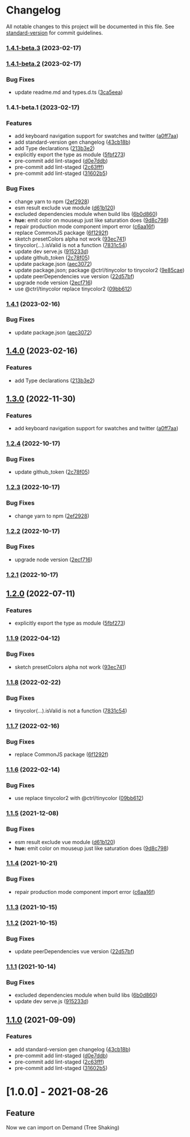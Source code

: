 # Changelog

All notable changes to this project will be documented in this file. See [standard-version](https://github.com/conventional-changelog/standard-version) for commit guidelines.

### [1.4.1-beta.3](https://github.com/liulei92/vue3-color/compare/v1.4.1-beta.2...v1.4.1-beta.3) (2023-02-17)

### [1.4.1-beta.2](https://github.com/liulei92/vue3-color/compare/v1.4.1-beta.1...v1.4.1-beta.2) (2023-02-17)


### Bug Fixes

* update readme.md and types.d.ts ([3ca5eea](https://github.com/liulei92/vue3-color/commit/3ca5eea6bdcf52be624b0474e5ce43ce999464bb))

### 1.4.1-beta.1 (2023-02-17)


### Features

* add keyboard navigation support for swatches and twitter ([a0ff7aa](https://github.com/liulei92/vue3-color/commit/a0ff7aa7cc0afe450e01416250cd61d512093dd2))
* add standard-version gen changelog ([43cb18b](https://github.com/liulei92/vue3-color/commit/43cb18b00b5a9f3d4a2921db6b5dcb98b47e81a8))
* add Type declarations ([213b3e2](https://github.com/liulei92/vue3-color/commit/213b3e20451f4f177ec16ab3c7d0356a46cbcd61))
* explicitly export the type as module ([5fbf273](https://github.com/liulei92/vue3-color/commit/5fbf27390cb3cf7be5fedc6e8dcda3c9e9317636))
* pre-commit add lint-staged ([d0e7ddb](https://github.com/liulei92/vue3-color/commit/d0e7ddbe7dd0ed29ce13ba23af8c766df33798cb))
* pre-commit add lint-staged ([2c63fff](https://github.com/liulei92/vue3-color/commit/2c63fffcb15eefc278e3c6b2ab54622238664730))
* pre-commit add lint-staged ([31602b5](https://github.com/liulei92/vue3-color/commit/31602b5d06c561392115b3d6b43f91aca9449b34))


### Bug Fixes

* change yarn to npm ([2ef2928](https://github.com/liulei92/vue3-color/commit/2ef292831439c407de8d2218a0df0c6f3c74dd23))
* esm result exclude vue module ([d61b120](https://github.com/liulei92/vue3-color/commit/d61b120542fbf531b22a73dbfe814b99bc4ad828))
* excluded dependencies module when build libs ([6b0d860](https://github.com/liulei92/vue3-color/commit/6b0d860c2b2f6d07f31c195b4a93c1e7a58fc941))
* **hue:** emit color on mouseup just like saturation does ([9d8c798](https://github.com/liulei92/vue3-color/commit/9d8c798728dfd985dac3f5ef8331adadf5de929c))
* repair production mode component import error ([c6aa16f](https://github.com/liulei92/vue3-color/commit/c6aa16f638a72beffdf493f531cd85da85ecdfa5))
* replace CommonJS package ([6f1292f](https://github.com/liulei92/vue3-color/commit/6f1292f3fe95fee68aff30e3ea45e5799247b2a1))
* sketch presetColors alpha not work ([93ec741](https://github.com/liulei92/vue3-color/commit/93ec7413e6785e19b31e5c3760001cbd3e5be91c))
* tinycolor(...).isValid is not a function ([7831c54](https://github.com/liulei92/vue3-color/commit/7831c54654a702b587f03007a6d4539287cdb91d))
* update dev serve.js ([915233d](https://github.com/liulei92/vue3-color/commit/915233dc2c6602aac00d7acbf4142dfb2b2f9112))
* update github_token ([2c78f05](https://github.com/liulei92/vue3-color/commit/2c78f055498aba5815625bf677f3b76a9fc37299))
* update package.json ([aec3072](https://github.com/liulei92/vue3-color/commit/aec30723de33d9366f3c1d1cd6cc18a18eb44b0b))
* update package.json; package @ctrl/tinycolor to tinycolor2 ([9e85cae](https://github.com/liulei92/vue3-color/commit/9e85cae7c17e3a9ed73f7814c7ddb5f784f0f519))
* update peerDependencies vue version ([22d57bf](https://github.com/liulei92/vue3-color/commit/22d57bf7a5fc789a357dd7f2c43870a15db48d38))
* upgrade node version ([2ecf716](https://github.com/liulei92/vue3-color/commit/2ecf716ea1995c4af524bb7df7149464dfb20875))
* use @ctrl/tinycolor replace tinycolor2 ([09bb612](https://github.com/liulei92/vue3-color/commit/09bb612c50467fda655e8b6b36c16d7b120263d6))

### [1.4.1](https://github.com/ckpack/vue-color/compare/v1.4.0...v1.4.1) (2023-02-16)


### Bug Fixes

* update package.json ([aec3072](https://github.com/ckpack/vue-color/commit/aec30723de33d9366f3c1d1cd6cc18a18eb44b0b))

## [1.4.0](https://github.com/ckpack/vue-color/compare/v1.3.0...v1.4.0) (2023-02-16)


### Features

* add Type declarations ([213b3e2](https://github.com/ckpack/vue-color/commit/213b3e20451f4f177ec16ab3c7d0356a46cbcd61))

## [1.3.0](https://github.com/ckpack/vue-color/compare/v1.2.4...v1.3.0) (2022-11-30)


### Features

* add keyboard navigation support for swatches and twitter ([a0ff7aa](https://github.com/ckpack/vue-color/commit/a0ff7aa7cc0afe450e01416250cd61d512093dd2))

### [1.2.4](https://github.com/ckpack/vue-color/compare/v1.2.3...v1.2.4) (2022-10-17)


### Bug Fixes

* update github_token ([2c78f05](https://github.com/ckpack/vue-color/commit/2c78f055498aba5815625bf677f3b76a9fc37299))

### [1.2.3](https://github.com/ckpack/vue-color/compare/v1.2.2...v1.2.3) (2022-10-17)


### Bug Fixes

* change yarn to npm ([2ef2928](https://github.com/ckpack/vue-color/commit/2ef292831439c407de8d2218a0df0c6f3c74dd23))

### [1.2.2](https://github.com/ckpack/vue-color/compare/v1.2.1...v1.2.2) (2022-10-17)


### Bug Fixes

* upgrade node version ([2ecf716](https://github.com/ckpack/vue-color/commit/2ecf716ea1995c4af524bb7df7149464dfb20875))

### [1.2.1](https://github.com/ckpack/vue-color/compare/v1.2.0...v1.2.1) (2022-10-17)

## [1.2.0](https://github.com/ckpack/vue-color/compare/v1.1.9...v1.2.0) (2022-07-11)


### Features

* explicitly export the type as module ([5fbf273](https://github.com/ckpack/vue-color/commit/5fbf27390cb3cf7be5fedc6e8dcda3c9e9317636))

### [1.1.9](https://github.com/ckpack/vue-color/compare/v1.1.8...v1.1.9) (2022-04-12)


### Bug Fixes

* sketch presetColors alpha not work ([93ec741](https://github.com/ckpack/vue-color/commit/93ec7413e6785e19b31e5c3760001cbd3e5be91c))

### [1.1.8](https://github.com/ckpack/vue-color/compare/v1.1.7...v1.1.8) (2022-02-22)


### Bug Fixes

* tinycolor(...).isValid is not a function ([7831c54](https://github.com/ckpack/vue-color/commit/7831c54654a702b587f03007a6d4539287cdb91d))

### [1.1.7](https://github.com/ckpack/vue-color/compare/v1.1.6...v1.1.7) (2022-02-16)


### Bug Fixes

* replace CommonJS package ([6f1292f](https://github.com/ckpack/vue-color/commit/6f1292f3fe95fee68aff30e3ea45e5799247b2a1))

### [1.1.6](https://github.com/ckpack/vue-color/compare/v1.1.5...v1.1.6) (2022-02-14)


### Bug Fixes

* use replace tinycolor2 with @ctrl/tinycolor ([09bb612](https://github.com/ckpack/vue-color/commit/09bb612c50467fda655e8b6b36c16d7b120263d6))

### [1.1.5](https://github.com/ckpack/vue-color/compare/v1.1.4...v1.1.5) (2021-12-08)


### Bug Fixes

* esm result exclude vue module ([d61b120](https://github.com/ckpack/vue-color/commit/d61b120542fbf531b22a73dbfe814b99bc4ad828))
* **hue:** emit color on mouseup just like saturation does ([9d8c798](https://github.com/ckpack/vue-color/commit/9d8c798728dfd985dac3f5ef8331adadf5de929c))

### [1.1.4](https://github.com/ckpack/vue-color/compare/v1.1.3...v1.1.4) (2021-10-21)


### Bug Fixes

* repair production mode component import error ([c6aa16f](https://github.com/ckpack/vue-color/commit/c6aa16f638a72beffdf493f531cd85da85ecdfa5))

### [1.1.3](https://github.com/ckpack/vue-color/compare/v1.1.2...v1.1.3) (2021-10-15)

### [1.1.2](https://github.com/ckpack/vue-color/compare/v1.1.1...v1.1.2) (2021-10-15)


### Bug Fixes

* update peerDependencies vue version ([22d57bf](https://github.com/ckpack/vue-color/commit/22d57bf7a5fc789a357dd7f2c43870a15db48d38))

### [1.1.1](https://github.com/ckpack/vue-color/compare/v1.1.0...v1.1.1) (2021-10-14)


### Bug Fixes

* excluded dependencies module when build libs ([6b0d860](https://github.com/ckpack/vue-color/commit/6b0d860c2b2f6d07f31c195b4a93c1e7a58fc941))
* update dev serve.js ([915233d](https://github.com/ckpack/vue-color/commit/915233dc2c6602aac00d7acbf4142dfb2b2f9112))

## [1.1.0](https://github.com/ckpack/vue-color/compare/v1.0.1...v1.1.0) (2021-09-09)


### Features

* add standard-version gen changelog ([43cb18b](https://github.com/ckpack/vue-color/commit/43cb18b00b5a9f3d4a2921db6b5dcb98b47e81a8))
* pre-commit add lint-staged ([d0e7ddb](https://github.com/ckpack/vue-color/commit/d0e7ddbe7dd0ed29ce13ba23af8c766df33798cb))
* pre-commit add lint-staged ([2c63fff](https://github.com/ckpack/vue-color/commit/2c63fffcb15eefc278e3c6b2ab54622238664730))
* pre-commit add lint-staged ([31602b5](https://github.com/ckpack/vue-color/commit/31602b5d06c561392115b3d6b43f91aca9449b34))

# [1.0.0] - 2021-08-26

## Feature
Now we can import on Demand (Tree Shaking)
